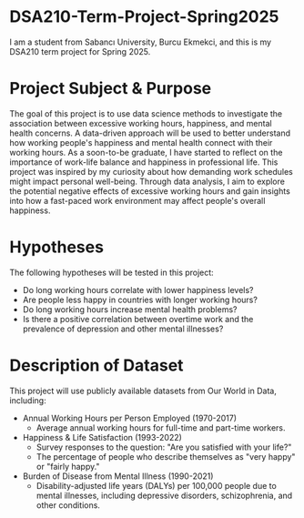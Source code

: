 # DSA210-Term-Project-Spring2025
I am a student from Sabancı University, Burcu Ekmekci, and this is my DSA210 term project for Spring 2025. 

# Project Subject & Purpose
The goal of this project is to use data science methods to investigate the association between excessive working hours, happiness, and mental health concerns.  A data-driven approach will be used to better understand how working people's happiness and mental health connect with their working hours. As a soon-to-be graduate, I have started to reflect on the importance of work-life balance and happiness in professional life. This project was inspired by my curiosity about how demanding work schedules might impact personal well-being. Through data analysis, I aim to explore the potential negative effects of excessive working hours and gain insights into how a fast-paced work environment may affect people's overall happiness.

# Hypotheses
The following hypotheses will be tested in this project:
* Do long working hours correlate with lower happiness levels?
* Are people less happy in countries with longer working hours?
* Do long working hours increase mental health problems?
* Is there a positive correlation between overtime work and the prevalence of depression and other mental illnesses?

# Description of Dataset
This project will use publicly available datasets from Our World in Data, including:
* Annual Working Hours per Person Employed (1970-2017)
  * Average annual working hours for full-time and part-time workers.
* Happiness & Life Satisfaction (1993-2022)
  * Survey responses to the question: "Are you satisfied with your life?"
  * The percentage of people who describe themselves as "very happy" or "fairly happy."
* Burden of Disease from Mental Illness (1990-2021)
  * Disability-adjusted life years (DALYs) per 100,000 people due to mental illnesses, including depressive disorders, schizophrenia, and other conditions.

